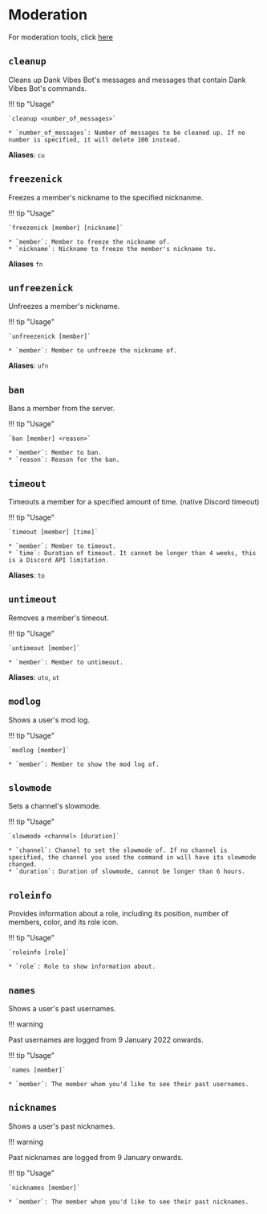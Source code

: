 # Moderation

For moderation tools, click [here](../tools)

## `cleanup`

Cleans up Dank Vibes Bot's messages and messages that contain Dank Vibes Bot's commands.

!!! tip "Usage"

    `cleanup <number_of_messages>`

    * `number_of_messages`: Number of messages to be cleaned up. If no number is specified, it will delete 100 instead.

**Aliases**: `cu`

## `freezenick`

Freezes a member's nickname to the specified nicknanme. 

!!! tip "Usage"

    `freezenick [member] [nickname]`

    * `member`: Member to freeze the nickname of.
    * `nickname`: Nickname to freeze the member's nickname to.

**Aliases** `fn`

## `unfreezenick`

Unfreezes a member's nickname.

!!! tip "Usage"

    `unfreezenick [member]`

    * `member`: Member to unfreeze the nickname of.

**Aliases**: `ufn`

## `ban`

Bans a member from the server.

!!! tip "Usage"

    `ban [member] <reason>`

    * `member`: Member to ban.
    * `reason`: Reason for the ban.

## `timeout`

Timeouts a member for a specified amount of time. (native Discord timeout)

!!! tip "Usage"

    `timeout [member] [time]`

    * `member`: Member to timeout.
    * `time`: Duration of timeout. It cannot be longer than 4 weeks, this is a Discord API limitation.

**Aliases**: `to`

## `untimeout`

Removes a member's timeout.

!!! tip "Usage"

    `untimeout [member]`

    * `member`: Member to untimeout.

**Aliases**: `uto`, `ut`

## `modlog`

Shows a user's mod log.

!!! tip "Usage"

    `modlog [member]`

    * `member`: Member to show the mod log of.

## `slowmode`

Sets a channel's slowmode.

!!! tip "Usage"

    `slowmode <channel> [duration]`

    * `channel`: Channel to set the slowmode of. If no channel is specified, the channel you used the command in will have its slowmode changed.
    * `duration`: Duration of slowmode, cannot be longer than 6 hours.
    
## `roleinfo`

Provides information about a role, including its position, number of members, color, and its role icon.

!!! tip "Usage"

    `roleinfo [role]`

    * `role`: Role to show information about.

## `names`

Shows a user's past usernames.

!!! warning

Past usernames are logged from 9 January 2022 onwards.

!!! tip "Usage"

    `names [member]`

    * `member`: The member whom you'd like to see their past usernames.

## `nicknames`

Shows a user's past nicknames.

!!! warning

Past nicknames are logged from 9 January onwards.

!!! tip "Usage"

    `nicknames [member]`

    * `member`: The member whom you'd like to see their past nicknames.